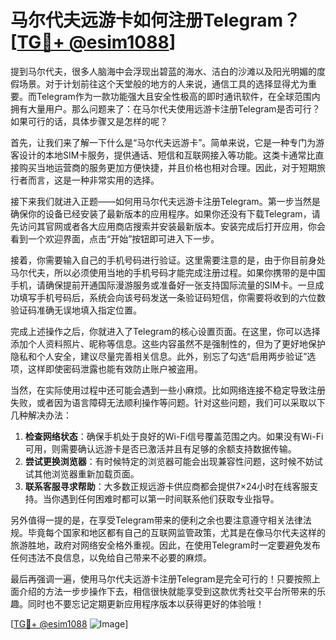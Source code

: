 # 马尔代夫远游卡如何注册Telegram？[[TG💪+ @esim1088](https://t.me/s/esim1088)]

提到马尔代夫，很多人脑海中会浮现出碧蓝的海水、洁白的沙滩以及阳光明媚的度假场景。对于计划前往这个天堂般的地方的人来说，通信工具的选择显得尤为重要。而Telegram作为一款功能强大且安全性极高的即时通讯软件，在全球范围内拥有大量用户。那么问题来了：在马尔代夫使用远游卡注册Telegram是否可行？如果可行的话，具体步骤又是怎样的呢？

首先，让我们来了解一下什么是“马尔代夫远游卡”。简单来说，它是一种专门为游客设计的本地SIM卡服务，提供通话、短信和互联网接入等功能。这类卡通常比直接购买当地运营商的服务更加方便快捷，并且价格也相对合理。因此，对于短期旅行者而言，这是一种非常实用的选择。

接下来我们就进入正题——如何用马尔代夫远游卡注册Telegram。第一步当然是确保你的设备已经安装了最新版本的应用程序。如果你还没有下载Telegram，请先访问其官网或者各大应用商店搜索并安装最新版本。安装完成后打开应用，你会看到一个欢迎界面，点击“开始”按钮即可进入下一步。

接着，你需要输入自己的手机号码进行验证。这里需要注意的是，由于你目前身处马尔代夫，所以必须使用当地的手机号码才能完成注册过程。如果你携带的是中国手机，请确保提前开通国际漫游服务或准备好一张支持国际流量的SIM卡。一旦成功填写手机号码后，系统会向该号码发送一条验证码短信，你需要将收到的六位数验证码准确无误地填入指定位置。

完成上述操作之后，你就进入了Telegram的核心设置页面。在这里，你可以选择添加个人资料照片、昵称等信息。这些内容虽然不是强制性的，但为了更好地保护隐私和个人安全，建议尽量完善相关信息。此外，别忘了勾选“启用两步验证”选项，这样即使密码泄露也能有效防止账户被盗用。

当然，在实际使用过程中还可能会遇到一些小麻烦。比如网络连接不稳定导致注册失败，或者因为语言障碍无法顺利操作等问题。针对这些问题，我们可以采取以下几种解决办法：

1. **检查网络状态**：确保手机处于良好的Wi-Fi信号覆盖范围之内。如果没有Wi-Fi可用，则需要确认远游卡是否已激活并且有足够的余额支持数据传输。
2. **尝试更换浏览器**：有时候特定的浏览器可能会出现兼容性问题，这时候不妨试试其他浏览器重新加载页面。
3. **联系客服寻求帮助**：大多数正规远游卡供应商都会提供7×24小时在线客服支持。当你遇到任何困难时都可以第一时间联系他们获取专业指导。

另外值得一提的是，在享受Telegram带来的便利之余也要注意遵守相关法律法规。毕竟每个国家和地区都有自己的互联网监管政策，尤其是在像马尔代夫这样的旅游胜地，政府对网络安全格外重视。因此，在使用Telegram时一定要避免发布任何违法不良信息，以免给自己带来不必要的麻烦。

最后再强调一遍，使用马尔代夫远游卡注册Telegram是完全可行的！只要按照上面介绍的方法一步步操作下去，相信很快就能享受到这款优秀社交平台所带来的乐趣。同时也不要忘记定期更新应用程序版本以获得更好的体验哦！

[[TG💪+ @esim1088](https://t.me/s/esim1088) ![Image](https://i.postimg.cc/4NQfJmqS/Snipaste-2025-05-13-00-14-12.png)]
